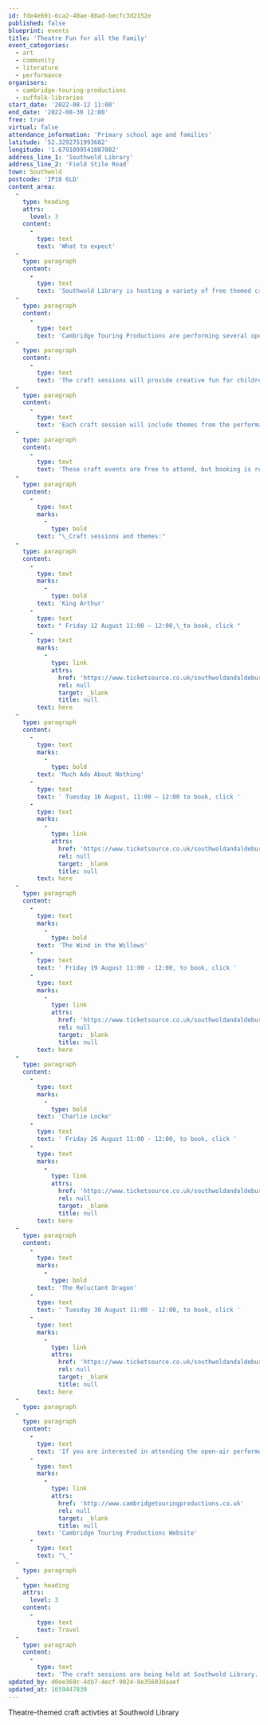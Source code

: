 ```yaml
---
id: fde4e691-6ca2-40ae-88ad-becfc3d2152e
published: false
blueprint: events
title: 'Theatre Fun for all the Family'
event_categories:
  - art
  - community
  - literature
  - performance
organisers:
  - cambridge-touring-productions
  - suffolk-libraries
start_date: '2022-08-12 11:00'
end_date: '2022-08-30 12:00'
free: true
virtual: false
attendance_information: 'Primary school age and families'
latitude: '52.3292751993682'
longitude: '1.6791099541087802'
address_line_1: 'Southwold Library'
address_line_2: 'Field Stile Road'
town: Southwold
postcode: 'IP18 6LD'
content_area:
  -
    type: heading
    attrs:
      level: 3
    content:
      -
        type: text
        text: 'What to expect'
  -
    type: paragraph
    content:
      -
        type: text
        text: 'Southwold Library is hosting a variety of free themed craft sessions for children this August with Cambridge Touring Productions.'
  -
    type: paragraph
    content:
      -
        type: text
        text: 'Cambridge Touring Productions are performing several open-air productions in Southwold and have organised free children’s craft sessions to go along side them.'
  -
    type: paragraph
    content:
      -
        type: text
        text: 'The craft sessions will provide creative fun for children over the summer holidays, and will complement this year’s Summer Reading Challenge.'
  -
    type: paragraph
    content:
      -
        type: text
        text: 'Each craft session will include themes from the performance. Children can make their own sword and crown, a fire-breathing dragon, Italian masks and much more.'
  -
    type: paragraph
    content:
      -
        type: text
        text: 'These craft events are free to attend, but booking is required.'
  -
    type: paragraph
    content:
      -
        type: text
        marks:
          -
            type: bold
        text: "\_Craft sessions and themes:"
  -
    type: paragraph
    content:
      -
        type: text
        marks:
          -
            type: bold
        text: 'King Arthur'
      -
        type: text
        text: " Friday 12 August 11:00 – 12:00,\_to book, click "
      -
        type: text
        marks:
          -
            type: link
            attrs:
              href: 'https://www.ticketsource.co.uk/southwoldandaldeburghtheatre/southwold-summer-theatre-king-arthur-free-craft-session/2022-08-12/11:00/t-monjvlr'
              rel: null
              target: _blank
              title: null
        text: here
  -
    type: paragraph
    content:
      -
        type: text
        marks:
          -
            type: bold
        text: 'Much Ado About Nothing'
      -
        type: text
        text: ' Tuesday 16 August, 11:00 – 12:00 to book, click '
      -
        type: text
        marks:
          -
            type: link
            attrs:
              href: 'https://www.ticketsource.co.uk/southwoldandaldeburghtheatre/southwold-summer-theatre-much-ado-about-nothing-free-craft-session/2022-08-16/11:00/t-nokjqnv'
              rel: null
              target: _blank
              title: null
        text: here
  -
    type: paragraph
    content:
      -
        type: text
        marks:
          -
            type: bold
        text: 'The Wind in the Willows'
      -
        type: text
        text: ' Friday 19 August 11:00 - 12:00, to book, click '
      -
        type: text
        marks:
          -
            type: link
            attrs:
              href: 'https://www.ticketsource.co.uk/southwoldandaldeburghtheatre/southwold-summer-theatre-the-wind-in-the-willows-free-craft-session/2022-08-19/11:00/t-rplzxnd'
              rel: null
              target: _blank
              title: null
        text: here
  -
    type: paragraph
    content:
      -
        type: text
        marks:
          -
            type: bold
        text: 'Charlie Locke'
      -
        type: text
        text: ' Friday 26 August 11:00 - 12:00, to book, click '
      -
        type: text
        marks:
          -
            type: link
            attrs:
              href: 'https://www.ticketsource.co.uk/southwoldandaldeburghtheatre/southwold-summer-theatre-charlie-locke-and-the-quest-for-confidence-free-craft-session/2022-08-26/11:00/t-rploald'
              rel: null
              target: _blank
              title: null
        text: here
  -
    type: paragraph
    content:
      -
        type: text
        marks:
          -
            type: bold
        text: 'The Reluctant Dragon'
      -
        type: text
        text: ' Tuesday 30 August 11:00 - 12:00, to book, click '
      -
        type: text
        marks:
          -
            type: link
            attrs:
              href: 'https://www.ticketsource.co.uk/southwoldandaldeburghtheatre/southwold-summer-theatre-the-reluctant-dragon-free-craft-session/2022-08-30/11:00/t-pqzlank'
              rel: null
              target: _blank
              title: null
        text: here
  -
    type: paragraph
  -
    type: paragraph
    content:
      -
        type: text
        text: 'If you are interested in attending the open-air performances, tickets are available for purchase on the '
      -
        type: text
        marks:
          -
            type: link
            attrs:
              href: 'http://www.cambridgetouringproductions.co.uk'
              rel: null
              target: _blank
              title: null
        text: 'Cambridge Touring Productions Website'
      -
        type: text
        text: "\_"
  -
    type: paragraph
  -
    type: heading
    attrs:
      level: 3
    content:
      -
        type: text
        text: Travel
  -
    type: paragraph
    content:
      -
        type: text
        text: 'The craft sessions are being held at Southwold Library. On-street parking only. The nearest bus stop is North Green Bus Stop.'
updated_by: d0ee360c-4db7-4ecf-9024-8e35603daaef
updated_at: 1659447839
---
```

Theatre-themed craft activties at Southwold Library